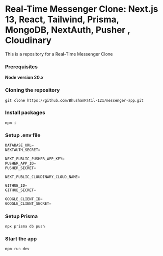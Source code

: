 # Real-Time Messenger Clone: Next.js 13, React, Tailwind, Prisma, MongoDB, NextAuth, Pusher , Cloudinary


This is a repository for a Real-Time Messenger Clone



### Prerequisites

**Node version 20.x**

### Cloning the repository

```shell
git clone https://github.com/BhushanPatil-121/messenger-app.git
```

### Install packages

```shell
npm i
```

### Setup .env file


```js
DATABASE_URL=
NEXTAUTH_SECRET=

NEXT_PUBLIC_PUSHER_APP_KEY=
PUSHER_APP_ID=
PUSHER_SECRET=

NEXT_PUBLIC_CLOUDINARY_CLOUD_NAME=

GITHUB_ID=
GITHUB_SECRET=

GOOGLE_CLIENT_ID=
GOOGLE_CLIENT_SECRET=
```

### Setup Prisma

```shell
npx prisma db push

```

### Start the app

```shell
npm run dev
```

